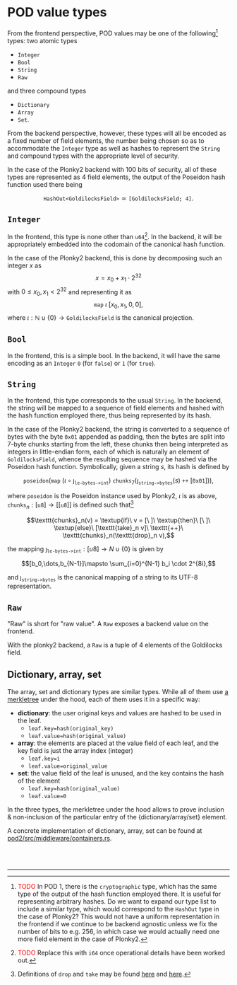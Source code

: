 # POD value types
From the frontend perspective, POD values may be one of the following[^type] types: two atomic types
- `Integer`
- `Bool`
- `String`
- `Raw`

and three compound types
- `Dictionary`
- `Array`
- `Set`.

From the backend perspective, however, these types will all be encoded as a fixed number of field elements, the number being chosen so as to accommodate the `Integer` type as well as hashes to represent the `String` and compound types with the appropriate level of security.

In the case of the Plonky2 backend with 100 bits of security, all of these types are represented as 4 field elements, the output of the Poseidon hash function used there being

$$\texttt{HashOut<GoldilocksField>}\simeq\texttt{[GoldilocksField; 4]}.$$


## `Integer`
In the frontend, this type is none other than `u64`[^i64]. In the backend, it will be appropriately embedded into the codomain of the canonical hash function.

In the case of the Plonky2 backend, this is done by decomposing such an integer $x$ as
$$x = x_0 + x_1 \cdot 2^{32}$$
with $0 \leq x_0, x_1 < 2^{32}$ and representing it as
$$\texttt{map}\ \iota\ [x_0, x_1, 0, 0],$$
where $\iota:\mathbb{N}\cup\{0\}\rightarrow\texttt{GoldilocksField}$ is the canonical projection.

## `Bool`
In the frontend, this is a simple bool.  In the backend, it will have the same encoding as an `Integer` `0` (for `false`) or `1` (for `true`).

## `String`
In the frontend, this type corresponds to the usual `String`. In the backend, the string will be mapped to a sequence of field elements and hashed with the hash function employed there, thus being represented by its hash.

In the case of the Plonky2 backend, the string is converted to a sequence of bytes with the byte `0x01` appended as  padding, then the bytes are split into 7-byte chunks starting from the left, these chunks then being interpreted as integers in little-endian form, each of which is naturally an element of `GoldilocksField`, whence the resulting sequence may be hashed via the Poseidon hash function. Symbolically, given a string $s$, its hash is defined by

$$\texttt{poseidon}(\texttt{map}\ (\iota\circ\jmath_\texttt{le-bytes->int})\ \texttt{chunks}_7(\jmath_\texttt{string->bytes}(s)\ \texttt{++}\ [\texttt{0x01}])),$$

where `poseidon` is the Poseidon instance used by Plonky2, $\iota$ is as above, $\texttt{chunks}_{n}:[\texttt{u8}]\rightarrow [[\texttt{u8}]]$ is defined such that[^aux]

$$\texttt{chunks}_n(v) = \textup{if}\ v = [\ ]\ \textup{then}\ [\ ]\ \textup{else}\ [\texttt{take}_n v]\ \texttt{++}\ \texttt{chunks}_n(\texttt{drop}_n v),$$

the mapping $\jmath_\texttt{le-bytes->int}: [u8] \rightarrow{N}\cup\{0\}$ is given by

$$[b_0,\dots,b_{N-1}]\mapsto \sum_{i=0}^{N-1} b_i \cdot 2^{8i},$$

and $\jmath_\texttt{string->bytes}$ is the canonical mapping of a string to its UTF-8 representation.

## `Raw`
"Raw" is short for "raw value".  A `Raw` exposes a backend value on the frontend.

With the plonky2 backend, a `Raw` is a tuple of 4 elements of the Goldilocks field.

## Dictionary, array, set

The array, set and dictionary types are similar types. While all of them use [a merkletree](./merkletree.md) under the hood, each of them uses it in a specific way:
- **dictionary**: the user original keys and values are hashed to be used in the leaf.
    - `leaf.key=hash(original_key)`
    - `leaf.value=hash(original_value)`
- **array**: the elements are placed at the value field of each leaf, and the key field is just the array index (integer)
    - `leaf.key=i` 
    - `leaf.value=original_value` 
- **set**: the value field of the leaf is unused, and the key contains the hash of the element
    -  `leaf.key=hash(original_value)`
    - `leaf.value=0`

In the three types, the merkletree under the hood allows to prove inclusion & non-inclusion of the particular entry of the {dictionary/array/set} element.

A concrete implementation of dictionary, array, set can be found at [pod2/src/middleware/containers.rs](https://github.com/0xPARC/pod2/blob/main/src/middleware/containers.rs).

<br><br>

---


[^type]: <font color="red">TODO</font> In POD 1, there is the `cryptographic` type, which has the same type of the output of the hash function employed there. It is useful for representing arbitrary hashes. Do we want to expand our type list to include a similar type, which would correspond to the `HashOut` type in the case of Plonky2? This would not have a uniform representation in the frontend if we continue to be backend agnostic unless we fix the number of bits to e.g. 256, in which case we would actually need one more field element in the case of Plonky2.
[^i64]: <font color="red">TODO</font> Replace this with `i64` once operational details have been worked out.
[^aux]: Definitions of `drop` and `take` may be found [here](https://hackage.haskell.org/package/haskell98-2.0.0.3/docs/Prelude.html#v:drop) and [here](https://hackage.haskell.org/package/haskell98-2.0.0.3/docs/Prelude.html#v:take).
                      
